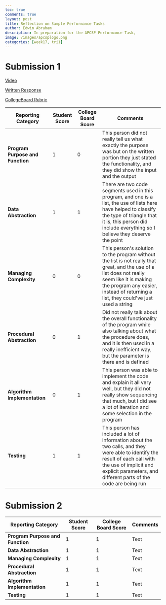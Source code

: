 ```yaml
---
toc: true
comments: true
layout: post
title: Reflection on Sample Performance Tasks
author: Edwin Abraham
description: In preparation for the APCSP Performance Task, 
image: /images/apcsplogo.png
categories: [week17, tri1]
---
```


# Submission 1
[Video](https://secure-media.collegeboard.org/apc/ap-computer-science-principles-2022-create-performance-task-sample-f-video.mp4)

[Written Response](https://apcentral.collegeboard.org/media/pdf/ap-computer-science-principles-2022-create-performance-task-sample-f.pdf)

[CollegeBoard Rubric](https://drive.google.com/file/d/1heOeGcmxqTjG4Hqf0Vi1YFUZt_Trs_CE/view)


| Reporting Category | Student Score | College Board Score | Comments |
| ----------- | ----------- | ----------- | ----------- |
| **Program Purpose and Function** | 1 | 0 | This person did not really tell us what exactly the purpose was but on the written portion they just stated the functionality, and they did show the input and the output |
| **Data Abstraction** | 1 | 1 | There are two code segments used in this program, and one is a list, the use of lists here have helped to classify the type of triangle that it is, this person did include everything so I believe they deserve the point |
| **Managing Complexity** | 0 | 0 | This person's solution to the program without the list is not really that great, and the use of a list does not really seem like it is making the program any easier, instead of returning a list, they could've just used a string |
| **Procedural Abstraction** | 0 | 1 | Did not really talk about the overall functionality of the program while also talking about what the procedure does, and it is then used in a really inefficient way, but the parameter is there and is defined |
| **Algorithm Implementation** | 0 | 1 | This person was able to implement the code and explain it all very well, but they did not really show sequencing that much, but I did see a lot of iteration and some selection in the program |
| **Testing** | 1 | 1 | This person has included a lot of information about the two calls, and they were able to identify the result of each call with the use of implicit and explicit parameters, and different parts of the code are being run  |

# Submission 2

| Reporting Category | Student Score | College Board Score | Comments |
| ----------- | ----------- | ----------- | ----------- |
| **Program Purpose and Function** | 1 | 1 | Text |
| **Data Abstraction** | 1 | 1 | Text |
| **Managing Complexity** | 1 | 1 | Text |
| **Procedural Abstraction** | 1 | 1 | Text |
| **Algorithm Implementation** | 1 | 1 | Text |
| **Testing** | 1 | 1 | Text |